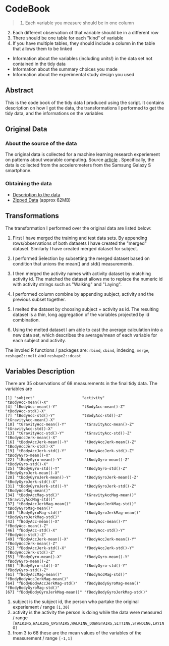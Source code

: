 # CodeBook

> 1. Each variable you measure should be in one column
2. Each different observation of that variable should be in a different row
3. There should be one table for each "kind" of variable
4. If you have multiple tables, they should include a column in the table that allows them to be linked
-  Information about the variables (including units!) in the data set not contained in the tidy data
-  Information about the summary choices you made
-  Information about the experimental study design you used

## Abstract

This is the code book of the tidy data I produced using the script. It contains description on how I got the data, the transformations I performed to get the tidy data, and the informations on the variables

## Original Data

### About the source of the data

 The original data is collected for a machine learning research experiement on patterns about wearable computing. Source [article](http://www.insideactivitytracking.com/data-science-activity-tracking-and-the-battle-for-the-worlds-top-sports-brand/) . Specifically, the data is collected from the accelerometers from the Samsung Galaxy S smartphone.

### Obtaining the data

 - [Description to the data](http://archive.ics.uci.edu/ml/datasets/Human+Activity+Recognition+Using+Smartphones)
 - [Zipped Data](https://d396qusza40orc.cloudfront.net/getdata%2Fprojectfiles%2FUCI%20HAR%20Dataset.zip) (approx 62MB)


## Transformations

 The transformation I performed over the original data are listed below:

  1. First I have merged the training and test data sets. By appending rows/observations of both datasets I have created the "merged" dataset. Similarly I have created merged dataset for subject.

  2. I performed Selection by subsetting the merged dataset based on condition that unions the mean() and std() measurements.

  3. I then merged the activity names with activity dataset by matching activity id. The matched the dataset allows me to replace the numeric id with activity strings such as "Walking" and "Laying".

  4. I performed column combine by appending subject, activity and the previous subset together.

  5. I melted the dataset by choosing subject + activity as id. The resulting dataset is a thin, long aggregation of the variables projected by id combination.
  6. Using the melted dataset I am able to cast the average calculation into a new data set, which describes the average/mean of each variable for each subject and activity.

 The involed R functions / packages are: `rbind`, `cbind`, indexing, `merge`, `reshape2::melt` and `reshape2::dcast`

## Variables Description

  There are 35 observations of 68 measurements in the final tidy data. The variables are
```
[1] "subject"                     "activity"                    "tBodyAcc-mean()-X"
[4] "tBodyAcc-mean()-Y"           "tBodyAcc-mean()-Z"           "tBodyAcc-std()-X"
[7] "tBodyAcc-std()-Y"            "tBodyAcc-std()-Z"            "tGravityAcc-mean()-X"
[10] "tGravityAcc-mean()-Y"        "tGravityAcc-mean()-Z"        "tGravityAcc-std()-X"
[13] "tGravityAcc-std()-Y"         "tGravityAcc-std()-Z"         "tBodyAccJerk-mean()-X"
[16] "tBodyAccJerk-mean()-Y"       "tBodyAccJerk-mean()-Z"       "tBodyAccJerk-std()-X"
[19] "tBodyAccJerk-std()-Y"        "tBodyAccJerk-std()-Z"        "tBodyGyro-mean()-X"
[22] "tBodyGyro-mean()-Y"          "tBodyGyro-mean()-Z"          "tBodyGyro-std()-X"
[25] "tBodyGyro-std()-Y"           "tBodyGyro-std()-Z"           "tBodyGyroJerk-mean()-X"
[28] "tBodyGyroJerk-mean()-Y"      "tBodyGyroJerk-mean()-Z"      "tBodyGyroJerk-std()-X"
[31] "tBodyGyroJerk-std()-Y"       "tBodyGyroJerk-std()-Z"       "tBodyAccMag-mean()"
[34] "tBodyAccMag-std()"           "tGravityAccMag-mean()"       "tGravityAccMag-std()"
[37] "tBodyAccJerkMag-mean()"      "tBodyAccJerkMag-std()"       "tBodyGyroMag-mean()"
[40] "tBodyGyroMag-std()"          "tBodyGyroJerkMag-mean()"     "tBodyGyroJerkMag-std()"
[43] "fBodyAcc-mean()-X"           "fBodyAcc-mean()-Y"           "fBodyAcc-mean()-Z"
[46] "fBodyAcc-std()-X"            "fBodyAcc-std()-Y"            "fBodyAcc-std()-Z"
[49] "fBodyAccJerk-mean()-X"       "fBodyAccJerk-mean()-Y"       "fBodyAccJerk-mean()-Z"
[52] "fBodyAccJerk-std()-X"        "fBodyAccJerk-std()-Y"        "fBodyAccJerk-std()-Z"
[55] "fBodyGyro-mean()-X"          "fBodyGyro-mean()-Y"          "fBodyGyro-mean()-Z"
[58] "fBodyGyro-std()-X"           "fBodyGyro-std()-Y"           "fBodyGyro-std()-Z"
[61] "fBodyAccMag-mean()"          "fBodyAccMag-std()"           "fBodyBodyAccJerkMag-mean()"
[64] "fBodyBodyAccJerkMag-std()"   "fBodyBodyGyroMag-mean()"     "fBodyBodyGyroMag-std()"
[67] "fBodyBodyGyroJerkMag-mean()" "fBodyBodyGyroJerkMag-std()"
```
1. subject is the subject id, the person who partake the original experiement / range `[1,30]`
2. activity is the activity the person is doing while the data were measured / range `[WALKING,WALKING_UPSTAIRS,WALKING_DOWNSTAIRS,SITTING,STANDING,LAYING]`
3. from 3 to 68 these are the mean values of the variables of the measurement / range `[-1,1]`

